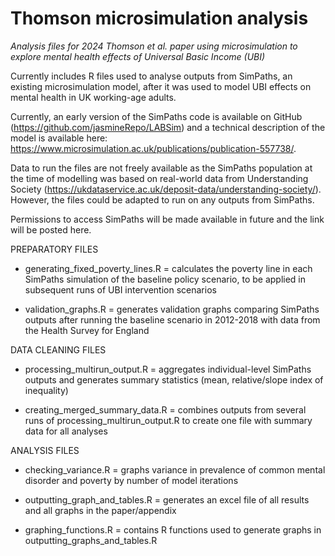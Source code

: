 # Thomson microsimulation analysis

*Analysis files for 2024 Thomson et al. paper using microsimulation to explore mental health effects of Universal Basic Income (UBI)*

Currently includes R files used to analyse outputs from SimPaths, an existing microsimulation model, after it was used to model UBI effects on mental health in UK working-age adults.

Currently, an early version of the SimPaths code is available on GitHub (https://github.com/jasmineRepo/LABSim) and a technical description of the model is available here: https://www.microsimulation.ac.uk/publications/publication-557738/.

Data to run the files are not freely available as the SimPaths population at the time of modelling was based on real-world data from Understanding Society (https://ukdataservice.ac.uk/deposit-data/understanding-society/). However, the files could be adapted to run on any outputs from SimPaths.

Permissions to access SimPaths will be made available in future and the link will be posted here.

PREPARATORY FILES

* generating_fixed_poverty_lines.R = calculates the poverty line in each SimPaths simulation of the baseline policy scenario, to be applied in subsequent runs of UBI intervention scenarios

* validation_graphs.R = generates validation graphs comparing SimPaths outputs after running the baseline scenario in 2012-2018 with data from the Health Survey for England

DATA CLEANING FILES

* processing_multirun_output.R = aggregates individual-level SimPaths outputs and generates summary statistics (mean, relative/slope index of inequality)

* creating_merged_summary_data.R = combines outputs from several runs of processing_multirun_output.R to create one file with summary data for all analyses

ANALYSIS FILES

* checking_variance.R = graphs variance in prevalence of common mental disorder and poverty by number of model iterations

* outputting_graph_and_tables.R = generates an excel file of all results and all graphs in the paper/appendix

* graphing_functions.R = contains R functions used to generate graphs in outputting_graphs_and_tables.R
